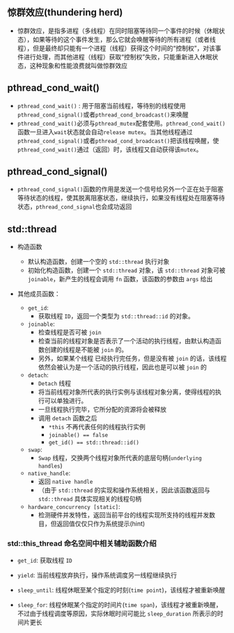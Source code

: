 ## 惊群效应(thundering herd)

+ 惊群效应，是指多进程（多线程）在同时阻塞等待同一个事件的时候（休眠状态），如果等待的这个事件发生，那么它就会唤醒等待的所有进程（或者线程），但是最终却只能有一个进程（线程）获得这个时间的“控制权”，对该事件进行处理，而其他进程（线程）获取“控制权”失败，只能重新进入休眠状态，这种现象和性能浪费就叫做惊群效应

## pthread_cond_wait()

+ `pthread_cond_wait()` : 用于阻塞当前线程，等待别的线程使用`pthread_cond_signal()`或者`pthread_cond_broadcast()`来唤醒
+ `pthread_cond_wait()`必须与`pthread_mutex`配套使用。`pthread_cond_wait()`函数一旦进入`wait`状态就会自动`release mutex`。当其他线程通过`pthread_cond_signal()`或者`pthread_cond_broadcast()`把该线程唤醒，使`pthread_cond_wait()`通过（返回）时，该线程又自动获得该`mutex`。

## pthread_cond_signal()

+ `pthread_cond_signal()`函数的作用是发送一个信号给另外一个正在处于阻塞等待状态的线程，使其脱离阻塞状态，继续执行，如果没有线程处在阻塞等待状态，`pthread_cond_signal`也会成功返回

## std::thread

+ 构造函数
  + 默认构造函数，创建一个空的 `std::thread` 执行对象
  + 初始化构造函数，创建一个 `std::thread` 对象，该 `std::thread` 对象可被 `joinable`，新产生的线程会调用 `fn` 函数，该函数的参数由 `args` 给出

+ 其他成员函数：
  + `get_id`: 
    + 获取线程 `ID`，返回一个类型为 `std::thread::id` 的对象。
  + `joinable`: 
    + 检查线程是否可被 `join`
    + 检查当前的线程对象是否表示了一个活动的执行线程，由默认构造函数创建的线程是不能被 `join` 的。
    + 另外，如果某个线程 已经执行完任务，但是没有被 `join` 的话，该线程依然会被认为是一个活动的执行线程，因此也是可以被 `join` 的
  + `detach`: 
    + `Detach` 线程
    + 将当前线程对象所代表的执行实例与该线程对象分离，使得线程的执行可以单独进行。
    + 一旦线程执行完毕，它所分配的资源将会被释放
    + 调用 `detach` 函数之后
      + `*this` 不再代表任何的线程执行实例
      + `joinable() == false`
      + `get_id() == std::thread::id()`
  + `swap`: 
    + `Swap` 线程，交换两个线程对象所代表的底层句柄(`underlying handles`)
  + `native_handle`: 
    + 返回 `native handle`
    + （由于 `std::thread` 的实现和操作系统相关，因此该函数返回与 `std::thread` 具体实现相关的线程句柄
  + `hardware_concurrency [static]`: 
    + 检测硬件并发特性，返回当前平台的线程实现所支持的线程并发数目，但返回值仅仅只作为系统提示(hint)

### std::this_thread 命名空间中相关辅助函数介绍

+ `get_id`: 获取线程 `ID`

+ `yield`: 当前线程放弃执行，操作系统调度另一线程继续执行

+ `sleep_until`: 线程休眠至某个指定的时刻(`time point`)，该线程才被重新唤醒

+ `sleep_for`: 线程休眠某个指定的时间片(`time span`)，该线程才被重新唤醒，不过由于线程调度等原因，实际休眠时间可能比 `sleep_duration` 所表示的时间片更长